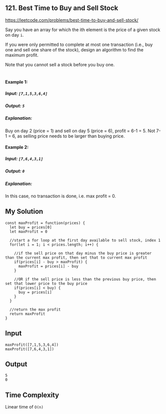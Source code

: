 ## 121. Best Time to Buy and Sell Stock
https://leetcode.com/problems/best-time-to-buy-and-sell-stock/

Say you have an array for which the ith element is the price of a given stock on day `i`.

If you were only permitted to complete at most one transaction (i.e., buy one and sell one share of the stock), design an algorithm to find the maximum profit.

Note that you cannot sell a stock before you buy one.

#

#### Example 1:

##### Input: `[7,1,5,3,6,4]`
##### Output: `5`
##### Explanation: 
Buy on day 2 (price = 1) and sell on day 5 (price = 6), profit = 6-1 = 5.
             Not 7-1 = 6, as selling price needs to be larger than buying price.
#### Example 2:

##### Input: `[7,6,4,3,1]`
##### Output: `0`
##### Explanation: 
In this case, no transaction is done, i.e. max profit = 0.
## My Solution 

```
const maxProfit = function(prices) {
  let buy = prices[0]
  let maxProfit = 0
  
  //start a for loop at the first day available to sell stock, index 1
  for(let i = 1; i < prices.length; i++) {
  
    //if the sell price on that day minus the buy price is greater than the current max profit, then set that to current max profit
    if(prices[i] - buy > maxProfit) {
      maxProfit = prices[i] - buy
    }
    
    //OR if the sell price is less than the previous buy price, then set that lower price to the buy price
    if(prices[i] < buy) {
      buy = prices[i]
    }
  }
  
  //return the max profit
  return maxProfit
}
```

## Input
```
maxProfit([7,1,5,3,6,4])
maxProfit([7,6,4,3,1])
```
## Output
```
5
0
```
## Time Complexity

Linear time of `O(n)`


